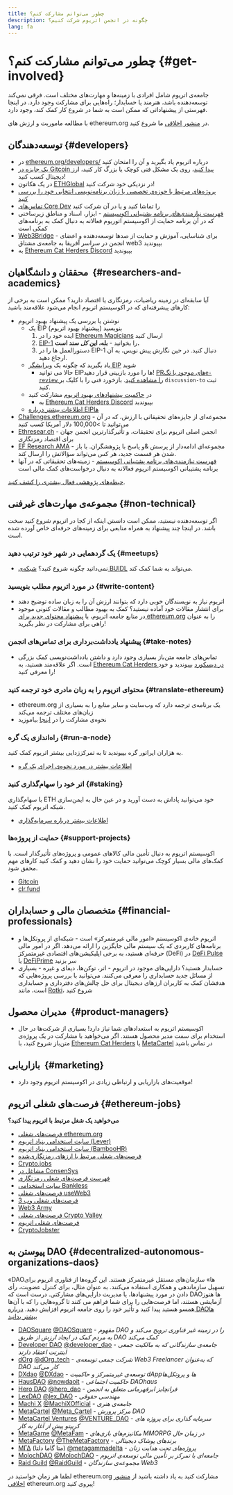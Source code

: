```yaml
---
title: چطور می‌توانم مشارکت کنم؟
description: چگونه در انجمن اتریوم شرکت کنیم؟
lang: fa
---
```


# چطور می‌توانم مشارکت کنم؟ {#get-involved}

جامعه‌ی اتریوم شامل افرادی با زمینه‌ها و مهارت‌های مختلف است. فرقی نمی‌کند توسعه‌دهنده باشد، هنرمند یا حسابدار؛ راه‌هایی برای مشارکت وجود دارد. در اینجا فهرستی از پیشنهاداتی که ممکن است به شما در شروع کار کمک کند، وجود دارد.

با مطالعه ماموریت و ارزش های ethereum.org در [منشور اخلاقی](/community/code-of-conduct) ما شروع کنید.

## توسعه‌دهندگان <Emoji text=":computer:" size={1} /> {#developers}

- در [ethereum.org/developers/](/developers/) درباره اتریوم یاد بگیرید و آن را امتحان کنید
- [یک جایزه در Gitcoin پیدا کنید](https://gitcoin.co/)، روی یک مشکل فنی کوچک یا بزرگ کار کنید، ارز دیجیتال کسب کنید!
- در یک هکاتون [ETHGlobal](http://ethglobal.co/) در نزدیکی خود شرکت کنید!
- [پروژه‌های مرتبط با حوزه‌ی تخصصی یا زبان برنامه‌نویسی انتخابی خود را بررسی کنید](/developers/docs/programming-languages/)
- [تماس‌های Core Dev](https://www.youtube.com/playlist?list=PLaM7G4Llrb7zfMXCZVEXEABT8OSnd4-7w) را تماشا کنید و یا در آن شرکت کنید
- [فهرست نیازمندی‌های برنامه پشتیبانی اکوسیستم](https://esp.ethereum.foundation/wishlist/) - ابزار، اسناد و مناطق زیرساختی که در آن برنامه حمایت از اکوسیستم اتوریوم فعالانه به دنبال کمک به برنامه‌های کمکی است
- [Web3Bridge](https://www.web3bridge.com/) - برای شناسایی، آموزش و حمایت از صدها توسعه‌دهنده و اعضای انجمن در سراسر آفریقا به جامعه‌ی مشتاق web3 بپیوندید
- به [Ethereum Cat Herders Discord](https://discord.io/EthCatHerders) بپیوندید

## محققان و دانشگاهیان <Emoji text=":mag:" size={1} />‍ {#researchers-and-academics}

آیا سابقه‌ای در زمینه ریاضیات، رمزنگاری یا اقتصاد دارید؟ ممکن است به برخی از کارهای پیشرفته‌ای که در اکوسیستم اتریوم انجام می‌شود علاقه‌مند باشید:

- نوشتن یا بررسی یک پیشنهاد بهبود اتریوم
  - یک EIP (پیشنهاد بهبود اتریوم) بنویسید
    1. ایده خود را در [Ethereum Magicians](https://ethereum-magicians.org) ارسال کنید
    2. [EIP-1](https://eip.ethereum.org/EIPS/eip-1) را بخوانید - **بله، این _کل_ سند است.**
    3. دستورالعمل ها را در EIP-1 دنبال کنید. در حین نگارش پیش نویس، به آن ارجاع دهید.
  - یاد بگیرید که چگونه یک [ویرایشگر EIP](https://eips.ethereum.org/EIPS/eip-5069) شوید
    - حالا می توانید EIPها را مورد بازبینی قرار دهید! [PRهای موجود با تگ`e-review` را مشاهده کنید](https://github.com/ethereum/EIPs/pulls?q=is%3Apr+is%3Aopen+label%3Ae-review). بازخورد فنی را با کلیک بر `discussion-to` ثبت کنید.
  - در [حاکمیت پیشنهادهای بهبود اتریوم](https://github.com/ethereum-cat-herders/EIPIP) مشارکت کنید
    - به [Ethereum Cat Herders Discord](https://discord.io/EthCatHerders) بپیوندید
  - [اطلاعات بیشتر درباره EIPها](/eips/)
- [Challenges.ethereum.org](https://challenges.ethereum.org/) - مجموعه‌ای از جایزه‌های تحقیقاتی با ارزش، که در آن می‌توانید تا >100,000 دلار آمریکا کسب کنید
- [Ethresear.ch](https://ethresear.ch) - انجمن اصلی اتریوم برای تحقیقات، و تأثیرگذارترین انجمن جهان برای اقتصاد رمزنگاری
- [EF Research AMA](https://old.reddit.com/r/ethereum/comments/vrx9xe/ama_we_are_ef_research_pt_8_07_july_2022) - مجموعه‌ای ادامه‌دار از پرسش &و پاسخ با پژوهشگران. با باز شدن هر قسمت جدید، هر کس می‌تواند سؤالاتش را ارسال کند.
- [فهرست نیازمندی‌های برنامه‌ پشتیبانی اکوسیستم](https://esp.ethereum.foundation/wishlist/) - زمینه‌های تحقیقاتی که در آنها برنامه‌ پشتیبانی اکوسیستم اتریوم فعالانه به دنبال درخواست‌های کمک مالی است

[حیطه‌های پژوهشی فعال بیشتری را کشف کنید](/community/research/).

## مجموعه‌ی مهارت‌های غیرفنی <Emoji text=":briefcase:" size={1} /> {#non-technical}

اگر توسعه‌دهنده نیستید، ممکن است دانستن اینکه از کجا در اتریوم شروع کنید سخت باشد. در اینجا چند پیشنهاد به همراه منابعی برای زمینه‌های حرفه‌ای خاص آورده شده‌ است.

### یک گردهمایی در شهر خود ترتیب دهید {#meetups}

- نمی‌دانید چگونه شروع کنید؟ [شبکه‌ی BUIDL](https://consensys.net/developers/buidlnetwork/) می‌تواند به شما کمک کند.

### در مورد اتریوم مطلب بنویسید {#write-content}

- اتریوم نیاز به نویسندگان خوبی دارد که بتوانند ارزش آن را به زبان ساده توضیح دهند
- برای انتشار مقالات خود آماده نیستید؟ کمک به بهبود مطالب و مقالات کنونی موجود در منابع جامعه اتریوم، یا [پیشنهاد محتوای جدید برای ethereum.org](/contributing/) را به عنوان راهی برای مشارکت در نظر بگیرید!

### پیشنهاد یادداشت‌برداری برای تماس‌های انجمن {#take-notes}

- تماس‌های جامعه متن‌باز بسیاری وجود دارد و داشتن یادداشت‌نویسی کمک بزرگی است. اگر علاقه‌مند هستید، به [Ethereum Cat Herders در دیسکورد](https://discord.com/invite/Nz6rtfJ8Cu) بپیوندید و خود را معرفی کنید!

### محتوای اتریوم را به زبان مادری خود ترجمه کنید {#translate-ethereum}

- ethereum.org یک برنامه‌ی ترجمه دارد که وب‌سایت و سایر منابع را به بسیاری از زبان‌های مختلف ترجمه می‌کند
- نحوه‌ی مشارکت را در [اینجا](/contributing/translation-program) بیاموزید

### راه‌اندازی یک گره {#run-a-node}

به هزاران اپراتور گره بپیوندید تا به تمرکززدایی بیشتر اتریوم کمک کنید.

- [اطلاعات بیشتر در مورد نحوه‌ی اجرای یک گره](/developers/docs/nodes-and-clients/run-a-node/)

### اتر خود را سهام‌گذاری کنید {#staking}

با سهام‌گذاری ETH خود می‌توانید پاداش به دست آورید و در عین حال به ایمن‌سازی شبکه‌ اتریوم کمک کنید.

- [اطلاعات بیشتر درباره سرمایه‌گذاری](/staking/)

### حمایت از پروژه‌ها {#support-projects}

اکوسیستم اتریوم به دنبال تأمین مالی کالاهای عمومی و پروژه‌های تأثیرگذار است. با کمک‌های مالی بسیار کوچک می‌توانید حمایت خود را نشان دهید و کمک کنید کارهای مهم محقق شود.

- [Gitcoin](https://gitcoin.co/fund)
- [clr.fund](https://clr.fund/#/about)

## متخصصان مالی و حسابداران <Emoji text=":chart_with_upwards_trend:" size={1} /> {#financial-professionals}

- اتریوم خانه‌ی اکوسیستم «امور مالی غیرمتمرکز» است - شبکه‌ای از پروتکل‌ها و برنامه‌های کاربردی که یک سیستم مالی جایگزین را ارائه می‌دهد. اگر در امور مالی حرفه‌ای هستید، به برخی اپلیکیشن‌های اقتصادی غیرمتمرکز (DeFi) در [DeFi Pulse](https://defillama.com/) یا [DeFiPrime](https://defiprime.com) سر بزنید
- حسابدار هستید؟ دارایی‌های موجود در اتریوم - اتر، توکن‌ها، دیفای و غیره - بسیاری از مسائل جدید حسابداری را معرفی می‌کنند. می‌توانید با بررسی پروژه‌هایی که هدفشان کمک به کاربران ارزهای دیجیتال برای حل چالش‌های دفترداری و حسابداری است، مانند [Rotki](https://rotki.com/)، شروع کنید

## مدیران محصول <Emoji text=":fountain_pen:" size={1} />‍ {#product-managers}

- اکوسیستم اتریوم به استعدادهای شما نیاز دارد! بسیاری از شرکت‌ها در حال استخدام برای سمت مدیر محصول هستند. اگر می‌خواهید با مشارکت در یک پروژه‌ی متن‌باز شروع کنید، با [Ethereum Cat Herders](https://discord.com/invite/Nz6rtfJ8Cu) یا [MetaCartel](https://www.metacartel.org/) در تماس باشید

## بازاریابی <Emoji text=":megaphone:" size={1} />‍ {#marketing}

- موقعیت‌های بازاریابی و ارتباطی زیادی در اکوسیستم اتریوم وجود دارد!

## فرصت‌های شغلی اتریوم {#ethereum-jobs}

**می‌خواهید یک شغل مرتبط با اتریوم پیدا کنید؟**

- [فرصت‌های شغلی ethereum.org](/about/#open-jobs)
- [سایت استخدامی بنیاد اتریوم (Lever)](https://jobs.lever.co/ethereumfoundation)
- [سایت استخدامی بنیاد اتریوم (BambooHR)](https://ethereum.bamboohr.com/jobs/)
- [فرصت‌های شغلی مرتبط با ارزهای رمزنگاری‌شده](https://cryptocurrencyjobs.co/ethereum/)
- [Crypto.jobs](https://crypto.jobs/)
- [مشاغل در ConsenSys](https://consensys.net/careers/)
- [فهرست فرصت‌های شغلی رمزنگاری](https://cryptojobslist.com/ethereum-jobs)
- [سایت استخدامی Bankless](https://pallet.xyz/list/bankless/jobs)
- [فرصت‌های شغلی useWeb3](https://www.useweb3.xyz/jobs)
- [فرصت‌های شغلی وب 3](https://web3.career)
- [Web3 Army](https://web3army.xyz/)
- [فرصت‌های شغلی Crypto Valley](https://cryptovalley.jobs/)
- [فرصت‌های شغلی اتریوم](https://startup.jobs/ethereum-jobs)
- [CryptoJobster](https://cryptojobster.com/tag/ethereum/)

## پیوستن به DAO {#decentralized-autonomous-organizations-daos}

«DAOها» سازمان‌های مستقل غیرمتمرکز هستند. این گروه‌ها از فناوری اتریوم برای تسهیل سازماندهی و همکاری استفاده می‌کنند. به عنوان مثال، برای کنترل عضویت، رأی دادن در مورد پیشنهادها، یا مدیریت دارایی‌های مشارکتی. درست است که DAOها هنوز آزمایشی هستند، اما فرصت‌هایی را برای شما فراهم می کنند تا گروه‌هایی را که با آن‌ها همسو هستید پیدا کنید و تأثیر خود را روی جامعه‌ اتریوم افزایش دهید. [درباره‌ DAOها بیشتر بدانید](/dao/)

- [DAOSquare](https://www.daosquare.io) [@DAOSquare](https://twitter.com/DAOSquare) - _مفهوم DAO را در زمینه غیر فناوری ترویج می‌کند و به مردم کمک در ایجاد ارزش از طریق DAO کمک می‌کند_
- [Developer DAO](https://www.developerdao.com/) [@developer_dao](https://twitter.com/developer_dao) - _جامعه‌ی سازندگانی که به مالکیت جمعی اینترنت اعتقاد دارند_
- [dOrg](https://dOrg.tech) [@dOrg_tech](https://twitter.com/dOrg_tech) - _شرکت جمعی توسعه‌ی Web3 Freelancer که به‌عنوان DAO کار می‌کند_
- [DXdao](https://DXdao.eth.link/) [@DXdao](https://twitter.com/DXdao_) - _توسعه‌ی غیرمتمرکز و حاکمیت dAppها و پروتکل‌ها_
- [HausDAO](https://daohaus.club) [@nowdaoit](https://twitter.com/nowdaoit) - _حاکمیت اجتماعی DAOhaus_
- [Hero DAO](https://herodao.org/) [@hero_dao](https://twitter.com/hero_dao) - _فرانچایز ابرقهرمانی متعلق به انجمن_
- [LexDAO](https://lexdao.coop) [@lex_DAO](https://twitter.com/lex_DAO) - _مهندسی حقوقی_
- [Machi X](https://machix.com) [@MachiXOfficial](https://twitter.com/MachiXOfficial) - _جامعه‌ی هنری_
- [MetaCartel](https://metacartel.org) [@Meta_Cartel](https://twitter.com/Meta_Cartel) - _مرکز پرورش DAO_
- [MetaCartel Ventures](https://metacartel.xyz) [@VENTURE_DAO](https://twitter.com/VENTURE_DAO) - _سرمایه گذاری برای پروژه های کریپتو پیش از آغاز به کار_
- [MetaGame](https://metagame.wtf) [@MetaFam](https://twitter.com/MetaFam) - _مکانیزم‌های بازی‌های MMORPG در زمان حال_
- [MetaFactory](https://metafactory.ai) [@TheMetaFactory](https://twitter.com/TheMetaFactory) - _برندهای پوشاک دیجیتالی_
- [ΜΓΔ](https://metagammadelta.com/) (متا گاما دلتا) [@metagammadelta](https://twitter.com/metagammadelta) - _پروژه‌های تحت هدایت زنان_
- [MolochDAO](https://molochdao.com) [@MolochDAO](https://twitter.com/MolochDAO) - _جامعه‌ای با تمرکز بر تأمین مالی توسعه‌ی اتریوم_
- [Raid Guild](https://raidguild.org) [@RaidGuild](https://twitter.com/RaidGuild) - _مجموعه‌ی سازندگان Web3_

لطفا هر زمان خواستید در ethereum.org مشارکت کنید به یاد داشته باشید از [منشور اخلاقی](/community/code-of-conduct) ethereum.org پیروی کنید!
